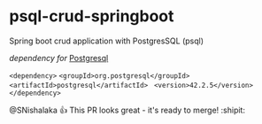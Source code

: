 # psql-crud-springboot
Spring boot crud application with PostgresSQL (psql)

*dependency for* [Postgresql](https://www.postgresql.org/)

`<dependency>`
            `<groupId>org.postgresql</groupId>`
           ` <artifactId>postgresql</artifactId>`
           ` <version>42.2.5</version>`
`</dependency>`

@SNishalaka :+1: This PR looks great - it's ready to merge! :shipit:
